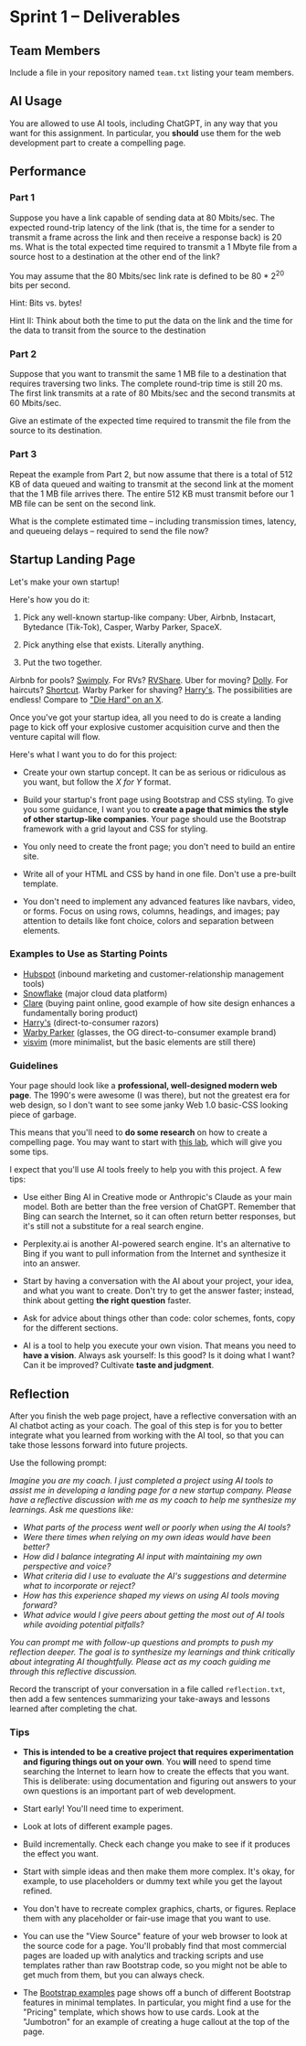 # Sprint 1 &ndash; Deliverables

## Team Members

Include a file in your repository named `team.txt` listing your team members.

## AI Usage

You are allowed to use AI tools, including ChatGPT, in any way that you want for this assignment. In particular, you **should** use them for the web development part to create a compelling page.

## Performance

### Part 1

Suppose you have a link capable of sending data at 80 Mbits/sec. The expected round-trip latency of the link (that is, the time for a sender to transmit a frame across the link and then receive a response back) is 20 ms. What is the total expected time required to transmit a 1 Mbyte file from a source host to a destination at the other end of the link?

You may assume that the 80 Mbits/sec link rate is defined to be 80 * 2<sup>20</sup> bits per second.

Hint: Bits vs. bytes!

Hint II: Think about both the time to put the data on the link and the time
for the data to transit from the source to the destination

### Part 2

Suppose that you want to transmit the same 1 MB file to a destination that requires traversing two links. The complete round-trip time is still 20 ms. The first link transmits at a rate of 80 Mbits/sec and the second transmits at 60 Mbits/sec.

Give an estimate of the expected time required to transmit the file from the source to its destination.

### Part 3

Repeat the example from Part 2, but now assume that there is a total of 512 KB of data queued and waiting to transmit at the second link at the moment that the 1 MB file arrives there. The entire 512 KB must transmit before our 1 MB file can be sent on the second link.

What is the complete estimated time &ndash; including transmission times, latency, and queueing delays &ndash; required to send the file now?

## Startup Landing Page

Let's make your own startup!

Here's how you do it:

1. Pick any well-known startup-like company: Uber, Airbnb, Instacart, Bytedance (Tik-Tok), Casper, Warby Parker, SpaceX.

2. Pick anything else that exists. Literally anything.

3. Put the two together.

Airbnb for pools? [Swimply](https://swimply.com/). For RVs? [RVShare](https://rvshare.com/rv/airbnb-for-rvs). Uber for moving? [Dolly](https://dolly.com/uber-for-moving/). For haircuts? [Shortcut](https://www.getshortcut.co/). Warby Parker for shaving? [Harry's](https://www.harrys.com/en/us). The possibilities are endless! Compare to ["Die Hard" on an X](https://tvtropes.org/pmwiki/pmwiki.php/Main/DieHardOnAnX).

Once you've got your startup idea, all you need to do is create a landing page to kick off your explosive customer acquisition curve and then the venture capital will flow.

Here's what I want you to do for this project:

- Create your own startup concept. It can be as serious or ridiculous as you want, but follow the *X for Y* format.

- Build your startup's front page using Bootstrap and CSS styling. To give you some guidance, I want you to **create a page that mimics the style of other startup-like companies**. Your page should use the Bootstrap framework with a grid layout and CSS for styling.

- You only need to create the front page; you don't need to build an entire site.

- Write all of your HTML and CSS by hand in one file. Don't use a pre-built template.

- You don't need to implement any advanced features like navbars, video, or forms. Focus on using rows, columns, headings, and images; pay attention to details like font choice, colors and separation between elements.

### Examples to Use as Starting Points

- [Hubspot](https://www.hubspot.com/) (inbound marketing and customer-relationship management tools)
- [Snowflake](https://www.snowflake.com/en/) (major cloud data platform)
- [Clare](https://www.clare.com/) (buying paint online, good example of how site design enhances a fundamentally boring product)
- [Harry's](https://www.harrys.com/en/us) (direct-to-consumer razors)
- [Warby Parker](https://www.warbyparker.com/) (glasses, the OG direct-to-consumer example brand)
- [visvim](https://www.visvim.tv/) (more minimalist, but the basic elements are still there)

### Guidelines

Your page should look like a **professional, well-designed modern web page**. The 1990's were awesome (I was there), but not the greatest era for web design, so I don't want to see some janky Web 1.0 basic-CSS looking piece of garbage.

This means that you'll need to **do some research** on how to create a compelling page. You may want to start with [this lab](https://github.com/dansmyers/IntroToCS/blob/main/Labs/B-Modern_Web_Page.md), which will give you some tips.

I expect that you'll use AI tools freely to help you with this project. A few tips:

- Use either Bing AI in Creative mode or Anthropic's Claude as your main model. Both are better than the free version of ChatGPT. Remember that Bing can search the Internet, so it can often return better responses, but it's still not a substitute for a real search engine.

- Perplexity.ai is another AI-powered search engine. It's an alternative to Bing if you want to pull information from the Internet and synthesize it into an answer.

- Start by having a conversation with the AI about your project, your idea, and what you want to create. Don't try to get the answer faster; instead, think about getting **the right question** faster.

- Ask for advice about things other than code: color schemes, fonts, copy for the different sections.

- AI is a tool to help you execute your own vision. That means you need to **have a vision**. Always ask yourself: Is this good? Is it doing what I want? Can it be improved? Cultivate **taste and judgment**.


## Reflection

After you finish the web page project, have a reflective conversation with an AI chatbot acting as your coach. The goal of this step is for you to better integrate what you learned from working with the AI tool, so that you can take those lessons forward into future projects.

Use the following prompt:

*Imagine you are my coach. I just completed a project using AI tools to assist me in developing a landing page for a new startup company. Please have a reflective discussion with me as my coach to help me synthesize my learnings. Ask me questions like:*

- *What parts of the process went well or poorly when using the AI tools?*
- *Were there times when relying on my own ideas would have been better?*
- *How did I balance integrating AI input with maintaining my own perspective and voice?*
- *What criteria did I use to evaluate the AI's suggestions and determine what to incorporate or reject?*
- *How has this experience shaped my views on using AI tools moving forward?*
- *What advice would I give peers about getting the most out of AI tools while avoiding potential pitfalls?*

*You can prompt me with follow-up questions and prompts to push my reflection deeper. The goal is to synthesize my learnings and think critically about integrating AI thoughtfully. Please act as my coach guiding me through this reflective discussion.*

Record the transcript of your conversation in a file called `reflection.txt`, then add a few sentences summarizing your take-aways and lessons learned after completing the chat.


### Tips

- **This is intended to be a creative project that requires experimentation and figuring things out on your own**. You **will** need to spend time searching the Internet to learn how to create the effects that you want. This is deliberate: using documentation and figuring out answers to your own questions is an important part of web development.

- Start early! You'll need time to experiment.

- Look at lots of different example pages.

- Build incrementally. Check each change you make to see if it produces the effect you want.

- Start with simple ideas and then make them more complex. It's okay, for example, to use placeholders or dummy text while you get the layout refined.

- You don't have to recreate complex graphics, charts, or figures. Replace them with any placeholder or fair-use image that you want to use.

- You can use the "View Source" feature of your web browser to look at the source code for a page. You'll probably find that most commercial pages are loaded up with analytics and tracking scripts and use templates rather than raw Bootstrap code, so you might not be able to get much from them, but you can always check.

- The [Bootstrap examples](https://getbootstrap.com/docs/4.0/examples/) page shows off a bunch of different Bootstrap features in minimal templates. In particular, you might find a use for the "Pricing" template, which shows how to use cards. Look at the "Jumbotron" for an example of creating a huge callout at the top of the page.
